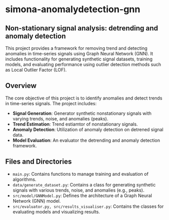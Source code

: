 # simona-anomalydetection-gnn

## Non-stationary signal analysis: detrending and anomaly detection

This project provides a framework for removing trend and detecting anomalies in time-series signals using Graph Neural Network (GNN). It includes functionality for generating synthetic signal datasets, training models, and evaluating performance using outlier detection methods such as Local Outlier Factor (LOF).

## Overview

The core objective of this project is to identify anomalies and detect trends in time-series signals. The project includes:

- **Signal Generation**: Generator synthetic nonstationary signals with varying trends, noise, and anomalies (peaks).
- **Trend Estimation**: Trend estiamtor of nonstationary signals. 
- **Anomaly Detection**: Utilization of anomaly detection on detrened signal data.
- **Model Evaluation**: An evaluator the detrending and anomaly detection framework.

## Files and Directories

- `main.py`: Contains functions to manage training and evaluation of algorithms.
- `data/generate_dataset.py`: Contains a class for generating synthetic signals with various trends, noise, and anomalies (e.g., peaks).
- `src/model/GNNModel.py`: Defines the architecture of a Graph Neural Network (GNN) model.
- `src/evaluator.py, src/results_visualiser.py`: Contains the classes for evaluating models and visualizing results. 



